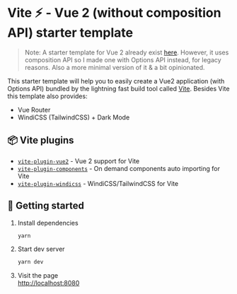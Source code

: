 # Vite ⚡ - Vue 2 (without composition API) starter template

> Note: A starter template for Vue 2 already exist [here](https://github.com/lstoeferle/vite-vue2-windicss-starter). However, it uses composition API so I made one with Options API instead, for legacy reasons. Also a more minimal version of it & a bit opinionated.

This starter template will help you to easily create a Vue2 application (with Options API) bundled by the lightning fast build tool called [Vite](https://github.com/vitejs/vite). Besides Vite this template also provides:

- Vue Router
- WindiCSS (TailwindCSS) + Dark Mode

## :package: Vite plugins

- [`vite-plugin-vue2`](https://github.com/underfin/vite-plugin-vue2) -
  Vue 2 support for Vite
- [`vite-plugin-components`](https://github.com/antfu/vite-plugin-components) -
  On demand components auto importing for Vite
- [`vite-plugin-windicss`](https://github.com/windicss/vite-plugin-windicss) -
  WindiCSS/TailwindCSS for Vite

## :rocket: Getting started

1.  Install dependencies
    ```bash
    yarn
    ```
2.  Start dev server
    ```bash
    yarn dev
    ```
3.  Visit the page  
    <a href="http://localhost:8080" target="_blank">http://localhost:8080</a>
